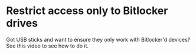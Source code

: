 # Restrict access only to Bitlocker drives

Got USB sticks and want to ensure they only work with Bitlocker'd devices? See this video to see how
to do it.
